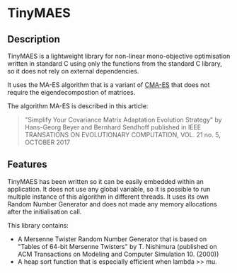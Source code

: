 # TinyMAES

## Description
TinyMAES is a lightweight library for non-linear mono-objective optimisation
written in standard C using only the functions from the standard C library,
so it does not rely on external dependencies.

It uses the MA-ES algorithm that is a variant of [CMA-ES](http://cma.gforge.inria.fr/)
that does not require the eigendecompostion of matrices.

The algorithm MA-ES is described in this article:
> "Simplify Your Covariance Matrix Adaptation Evolution Strategy"
> by Hans-Georg Beyer and Bernhard Sendhoff
> published in IEEE TRANSATIONS ON EVOLUTIONARY COMPUTATION, VOL. 21 no. 5, OCTOBER 2017

## Features
TinyMAES has been written so it can be easily embedded within an application.
It does not use any global variable, so it is possible to run multiple instance
of this algorithm in different threads. It uses its own Random Number Generator
and does not made any memory allocations after the initialisation call.

This library contains:
 * A Mersenne Twister Random Number Generator that is based on
   "Tables of 64-bit Mersenne Twisters" by T. Nishimura
   (published on ACM Transactions on Modeling and Computer Simulation 10. (2000))
 * A heap sort function that is especially efficient when lambda >> mu.


